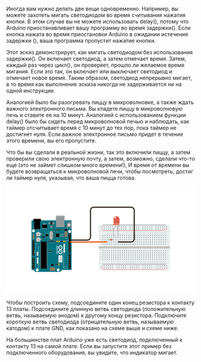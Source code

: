 Иногда вам нужно делать две вещи одновременно. Например, вы можете захотеть мигать светодиодом во время считывания нажатия кнопки. В этом случае вы не можете использовать delay(), потому что Arduino приостанавливает вашу программу во время задержки(). Если кнопка нажата во время приостановки Arduino в ожидании истечения задержки (), ваша программа пропустит нажатие кнопки.

Этот эскиз демонстрирует, как мигать светодиодом без использования задержки(). Он включает светодиод, а затем отмечает время. Затем, каждый раз через цикл(), он проверяет, прошло ли желаемое время мигания. Если это так, он включает или выключает светодиод и отмечает новое время. Таким образом, светодиод непрерывно мигает, в то время как выполнение эскиза никогда не задерживается ни на одной инструкции.

Аналогией было бы разогревать пиццу в микроволновке, а также ждать важного электронного письма. Вы кладете пиццу в микроволновую печь и ставите ее на 10 минут. Аналогией с использованием функции delay() было бы сидеть перед микроволновой печью и наблюдать, как таймер отсчитывает время с 10 минут до тех пор, пока таймер не достигнет нуля. Если важное электронное письмо придет в течение этого времени, вы его пропустите.

Что бы вы сделали в реальной жизни, так это включили пиццу, а затем проверили свою электронную почту, а затем, возможно, сделали что-то еще (это не займет слишком много времени!), И время от времени вы будете возвращаться к микроволновой печи, чтобы посмотреть, достиг ли таймер нуля, указывая, что ваша пицца готова.

![](pic.png)

Чтобы построить схему, подсоедините один конец резистора к контакту 13 платы. Подсоедините длинную ветвь светодиода (положительную ветвь, называемую анодом) к другому концу резистора. Подключите короткую ветвь светодиода (отрицательную ветвь, называемую катодом) к плате GND, как показано на схеме выше и схеме ниже.

На большинстве плат Arduino уже есть светодиод, подключенный к контакту 13 на самой плате. Если вы запустите этот пример без подключенного оборудования, вы увидите, что индикатор мигает.